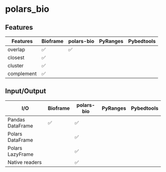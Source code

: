 # polars_bio


## Features

| Features   | Bioframe | polars-bio | PyRanges | Pybedtools |
|------------|----------|------------|----------|------------|
| overlap    |:white_check_mark:|:white_check_mark:|          |            |
| closest    |:white_check_mark:|            |          |            |
| cluster    |:white_check_mark:|            |          |            |
| complement |:white_check_mark:|            |          |            |

## Input/Output
| I/O              | Bioframe    | polars-bio        | PyRanges | Pybedtools |
|------------------|-------------|-------------------|----------|------------|
| Pandas DataFrame |:white_check_mark:|:white_check_mark:    |          |            |
| Polars DataFrame |             |:white_check_mark:       |          |            |
| Polars LazyFrame |             |:white_check_mark:       |          |            |
| Native readers   |             |:white_check_mark:       |          |            |
